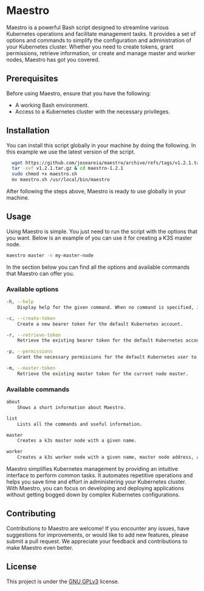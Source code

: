 
# Maestro

Maestro is a powerful Bash script designed to streamline various Kubernetes operations and facilitate management tasks. It provides a set of options and commands to simplify the configuration and administration of your Kubernetes cluster. Whether you need to create tokens, grant permissions, retrieve information, or create and manage master and worker nodes, Maestro has got you covered.

## Prerequisites

Before using Maestro, ensure that you have the following:

- A working Bash environment.
- Access to a Kubernetes cluster with the necessary privileges.


## Installation

You can install this script globally in your machine by doing the following. In this example we use the latest version of the script.

```bash
  wget https://github.com/joseareia/maestro/archive/refs/tags/v1.2.1.tar.gz
  tar -xvf v1.2.1.tar.gz & cd maestro-1.2.1
  sudo chmod +x maestro.sh
  mv maestro.sh /usr/local/bin/maestro
```

After following the steps above, Maestro is ready to use globally in your machine.

## Usage

Using Maestro is simple. You just need to run the script with the options that you want. Below is an example of you can use it for creating a K3S master node.

```bash
maestro master -n my-master-node
```

In the section below you can find all the options and available commands that Maestro can offer you.

### Available options

```bash
-h, --help
    Display help for the given command. When no command is specified, it displays help for the list command.

-c, --create-token
    Create a new bearer token for the default Kubernetes account.

-r, --retrieve-token
    Retrieve the existing bearer token for the default Kubernetes account.

-p, --permissions
    Grant the necessary permissions for the default Kubernetes user to access the REST API.

-m, --master-token
    Retrieve the existing master token for the current node master.
```

### Available commands

```bash
about
    Shows a short information about Maestro.

list
    Lists all the commands and useful information.

master
    Creates a k3s master node with a given name.

worker
    Creates a k3s worker node with a given name, master node address, and token.
```

Maestro simplifies Kubernetes management by providing an intuitive interface to perform common tasks. It automates repetitive operations and helps you save time and effort in administering your Kubernetes cluster. With Maestro, you can focus on developing and deploying applications without getting bogged down by complex Kubernetes configurations.


## Contributing

Contributions to Maestro are welcome! If you encounter any issues, have suggestions for improvements, or would like to add new features, please submit a pull request. We appreciate your feedback and contributions to make Maestro even better.


## License

This project is under the [GNU GPLv3](https://choosealicense.com/licenses/gpl-3.0/) license.
